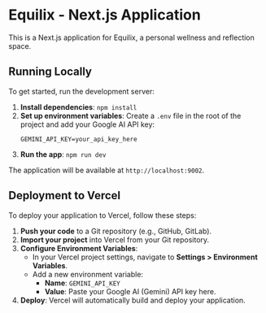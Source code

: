 # Equilix - Next.js Application

This is a Next.js application for Equilix, a personal wellness and reflection space.

## Running Locally

To get started, run the development server:

1.  **Install dependencies**: `npm install`
2.  **Set up environment variables**: Create a `.env` file in the root of the project and add your Google AI API key:
    ```
    GEMINI_API_KEY=your_api_key_here
    ```
3.  **Run the app**: `npm run dev`

The application will be available at `http://localhost:9002`.

## Deployment to Vercel

To deploy your application to Vercel, follow these steps:

1.  **Push your code** to a Git repository (e.g., GitHub, GitLab).
2.  **Import your project** into Vercel from your Git repository.
3.  **Configure Environment Variables**:
    *   In your Vercel project settings, navigate to **Settings > Environment Variables**.
    *   Add a new environment variable:
        *   **Name**: `GEMINI_API_KEY`
        *   **Value**: Paste your Google AI (Gemini) API key here.
4.  **Deploy**: Vercel will automatically build and deploy your application.
